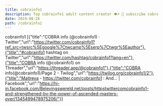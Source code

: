 ```yaml
---
title: cobrainfo1
description: Top cobrainfo1 adult content creator 👁♐️ 👑 subscribe cobrainfo1 to my porn site below IG cobrainfo1
date: 2019-08-26
path: /cobrainfo1
---
```


cobrainfo1
[{"title":"COBRA info (@cobrainfo1) · Twitter","url":"https://twitter.com/cobrainfo1?ref_src=twsrc%5Egoogle%7Ctwcamp%5Eserp%7Ctwgr%5Eauthor"},{"title":"#cobrainfo1 hashtag on Twitter","url":"https://twitter.com/hashtag/cobrainfo1?lang=en"},{"title":"COBRA info (@cobrainfo1) on Threader","url":"https://threader.app/@cobrainfo1"},{"title":"COBRA info(@cobrainfo1)/Page 2 - Twilog","url":"https://twilog.org/cobrainfo1/2"},{"title":"Maitreya - https://twitter.com/cobrainfo1 : And... | Facebook","url":"https://hi-in.facebook.com/Belevingswereld.net/posts/httpstwittercomcobrainfo1-and-strengthened-by-the-power-of-ascended-masters-over/1345499478975206/"}]

